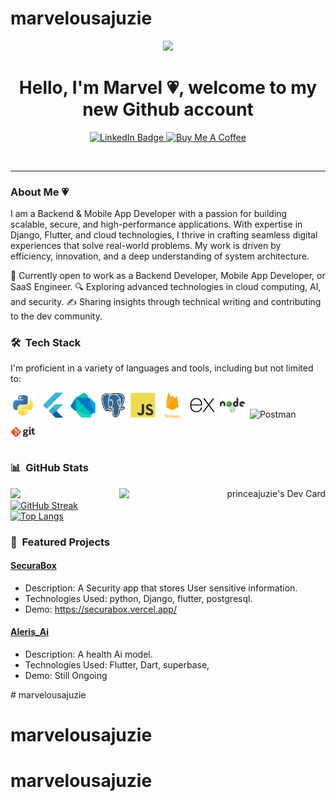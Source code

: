# marvelousajuzie
<div align="center">
  <img src="https://media.giphy.com/media/M9gbBd9nbDrOTu1Mqx/giphy.gif" width="100"/>
</div>

<h1 align="center">Hello, I'm Marvel 💗, welcome to my new Github account</h1>

<p align="center">
  <a href="https://www.linkedin.com/in/marvelous-ajuzie-14652b2a4/">
    <img src="https://img.shields.io/badge/LinkedIn-blue?style=for-the-badge&logo=linkedin&logoColor=white" alt="LinkedIn Badge">
  </a>
  <a href="https://www.buymeacoffee.com/marvelousajuzie" target="_blank">
    <img src="https://cdn.buymeacoffee.com/buttons/default-orange.png" alt="Buy Me A Coffee" height="41" width="174">
  </a>
</p>

<div align="center">
  <img src="https://komarev.com/ghpvc/?username=marvelousajuzie7&style=flat-square&color=blue" alt="">
</div>

---

### About Me  💗

I am a Backend & Mobile App Developer with a passion for building scalable, secure, and high-performance applications. With expertise in Django, Flutter, and cloud technologies, I thrive in crafting seamless digital experiences that solve real-world problems. My work is driven by efficiency, innovation, and a deep understanding of system architecture.

🚀 Currently open to work as a Backend Developer, Mobile App Developer, or SaaS Engineer.
🔍 Exploring advanced technologies in cloud computing, AI, and security.
✍️ Sharing insights through technical writing and contributing to the dev community.

### 🛠 &nbsp;Tech Stack

I'm proficient in a variety of languages and tools, including but not limited to:

<p>
<img src="https://github.com/devicons/devicon/blob/master/icons/python/python-original.svg" title="Typescript" alt="Typescript" width="40" height="40"/>&nbsp;
<img src="https://github.com/devicons/devicon/blob/master/icons/flutter/flutter-original.svg" title="React" alt="React" width="40" height="40"/>&nbsp;
  <img src="https://github.com/devicons/devicon/blob/master/icons/dart/dart-original.svg" title="next" alt="neext" width="40" height="40"/>&nbsp;
<img src="https://github.com/devicons/devicon/blob/master/icons/postgresql/postgresql-original.svg" title="Material UI" alt="Material UI" width="40" height="40"/>&nbsp;
<img src="https://github.com/devicons/devicon/blob/master/icons/javascript/javascript-original.svg" title="JavaScript" alt="JavaScript" width="40" height="40"/>&nbsp;
<img src="https://github.com/devicons/devicon/blob/master/icons/firebase/firebase-plain-wordmark.svg" title="Firebase" alt="Firebase" width="40" height="40"/>&nbsp;
<img src="https://github.com/devicons/devicon/blob/master/icons/express/express-original.svg" title="express"  alt="express" width="40" height="40"/>&nbsp;
<img src="https://github.com/devicons/devicon/blob/master/icons/nodejs/nodejs-original-wordmark.svg" title="NodeJS" alt="NodeJS" width="40" height="40"/>&nbsp;
<img src="https://www.vectorlogo.zone/logos/getpostman/getpostman-icon.svg" title="Postman"  alt="Postman" width="40" height="40"/>&nbsp;
<img src="https://github.com/devicons/devicon/blob/master/icons/git/git-original-wordmark.svg" title="Git" **alt="Git" width="40" height="40"/>&nbsp;
</p>

### 📊 &nbsp;GitHub Stats
  <a align="right" href="https://app.daily.dev/marvelousajuzie"><img align="right" width="330" src="https://api.daily.dev/devcards/0ed525d5f92444fab3f1d4135b7b2a30.png?r=ypl" width="400" alt="princeajuzie's Dev Card"/></a>
![](https://github-readme-stats.vercel.app/api?username=marvelousajuzie7&theme=highcontrast&background=000000&rank_icon=github&hideborder=true&include_all_commits=true&count_private=false)<br/>
[![GitHub Streak](http://github-readme-streak-stats.herokuapp.com?user=marvelousajuzie7&theme=highcontrast&background=000000)](https://git.io/streak-stats)<br/>
[![Top Langs](https://github-readme-stats.vercel.app/api/top-langs/?username=marvelousajuzie7&layout=compact&theme=highcontrast)](https://github.com/anuraghazra/github-readme-stats)






### 📝 &nbsp;Featured Projects

#### [SecuraBox](https://github.com/marvelousajuzie/SecuraBOX-App)
- Description: A Security app that stores User sensitive information.
- Technologies Used: python, Django, flutter, postgresql.
- Demo: https://securabox.vercel.app/

#### [Aleris_Ai](https://github.com/marvelousajuzie/Aleris_Ai-frontend)
- Description: A health Ai model.
- Technologies Used: Flutter, Dart, superbase,
- Demo: Still Ongoing


<!-- BLOG-POST-LIST:START -->
<!-- BLOG-POST-LIST:END --># marvelousajuzie
# marvelousajuzie
# marvelousajuzie
